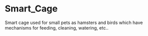 # Smart_Cage
Smart cage used for small pets as hamsters and birds which have mechanisms for feeding, cleaning, watering, etc.. 
